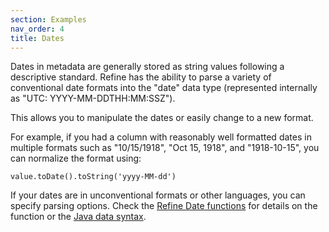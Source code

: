 ```yaml
---
section: Examples 
nav_order: 4
title: Dates
---
```


Dates in metadata are generally stored as string values following a descriptive standard. 
Refine has the ability to parse a variety of conventional date formats into the "date" data type (represented internally as "UTC: YYYY-MM-DDTHH:MM:SSZ"). 

This allows you to manipulate the dates or easily change to a new format.

For example, if you had a column with reasonably well formatted dates in multiple formats such as "10/15/1918", "Oct 15, 1918", and "1918-10-15", you can normalize the format using:

`value.toDate().toString('yyyy-MM-dd')`

If your dates are in unconventional formats or other languages, you can specify parsing options.
Check the [Refine Date functions](https://openrefine.org/docs/manual/grelfunctions#date-functions) for details on the function or the [Java data syntax](https://docs.oracle.com/javase/8/docs/api/java/text/SimpleDateFormat.html).

